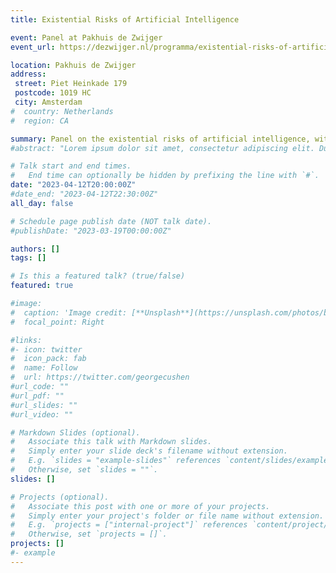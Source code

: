 ```yaml
---
title: Existential Risks of Artificial Intelligence

event: Panel at Pakhuis de Zwijger
event_url: https://dezwijger.nl/programma/existential-risks-of-artificial-intelligence

location: Pakhuis de Zwijger
address:
 street: Piet Heinkade 179
 postcode: 1019 HC
 city: Amsterdam
#  country: Netherlands
#  region: CA

summary: Panel on the existential risks of artificial intelligence, with Stuart Russell, Maxim Februari, Queeny-Aimee Rajkowski, Tim Bakker, and others.
#abstract: "Lorem ipsum dolor sit amet, consectetur adipiscing elit. Duis posuere tellusac convallis placerat. Proin tincidunt magna sed ex sollicitudin condimentum. Sed ac faucibus dolor, scelerisque sollicitudin nisi. Cras purus urna, suscipit quis sapien eu, pulvinar tempor diam."

# Talk start and end times.
#   End time can optionally be hidden by prefixing the line with `#`.
date: "2023-04-12T20:00:00Z"
#date_end: "2023-04-12T22:30:00Z"
all_day: false

# Schedule page publish date (NOT talk date).
#publishDate: "2023-03-19T00:00:00Z"

authors: []
tags: []

# Is this a featured talk? (true/false)
featured: true

#image:
#  caption: 'Image credit: [**Unsplash**](https://unsplash.com/photos/bzdhc5b3Bxs)'
#  focal_point: Right

#links: 
#- icon: twitter
#  icon_pack: fab
#  name: Follow
#  url: https://twitter.com/georgecushen
#url_code: ""
#url_pdf: ""
#url_slides: ""
#url_video: ""

# Markdown Slides (optional).
#   Associate this talk with Markdown slides.
#   Simply enter your slide deck's filename without extension.
#   E.g. `slides = "example-slides"` references `content/slides/example-slides.md`.
#   Otherwise, set `slides = ""`.
slides: []

# Projects (optional).
#   Associate this post with one or more of your projects.
#   Simply enter your project's folder or file name without extension.
#   E.g. `projects = ["internal-project"]` references `content/project/deep-learning/index.md`.
#   Otherwise, set `projects = []`.
projects: []
#- example
---
```

